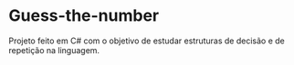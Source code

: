 # Guess-the-number
Projeto feito em C# com o objetivo de estudar estruturas de decisão e de repetição na linguagem.
